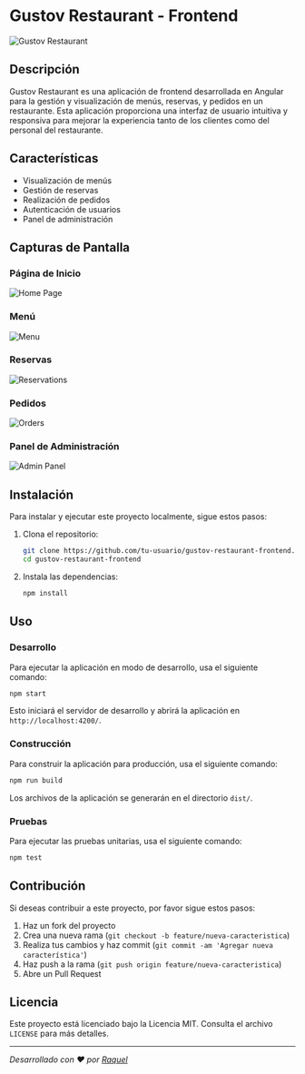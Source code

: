 # Gustov Restaurant - Frontend

![Gustov Restaurant](./assets/demo/cover.png)

## Descripción

Gustov Restaurant es una aplicación de frontend desarrollada en Angular para la gestión y visualización de menús, reservas, y pedidos en un restaurante. Esta aplicación proporciona una interfaz de usuario intuitiva y responsiva para mejorar la experiencia tanto de los clientes como del personal del restaurante.

## Características

- Visualización de menús
- Gestión de reservas
- Realización de pedidos
- Autenticación de usuarios
- Panel de administración

## Capturas de Pantalla

### Página de Inicio

![Home Page](./assets/demo/home.png)

### Menú

![Menu](./assets/demo/menu.png)

### Reservas

![Reservations](./assets/demo/reservations.png)

### Pedidos

![Orders](./assets/demo/orders.png)

### Panel de Administración

![Admin Panel](./assets/demo/admin_panel.png)

## Instalación

Para instalar y ejecutar este proyecto localmente, sigue estos pasos:

1. Clona el repositorio:

   ```sh
   git clone https://github.com/tu-usuario/gustov-restaurant-frontend.git
   cd gustov-restaurant-frontend
   ```

2. Instala las dependencias:

   ```sh
   npm install
   ```

## Uso

### Desarrollo

Para ejecutar la aplicación en modo de desarrollo, usa el siguiente comando:

```sh
npm start
```

Esto iniciará el servidor de desarrollo y abrirá la aplicación en `http://localhost:4200/`.

### Construcción

Para construir la aplicación para producción, usa el siguiente comando:

```sh
npm run build
```

Los archivos de la aplicación se generarán en el directorio `dist/`.

### Pruebas

Para ejecutar las pruebas unitarias, usa el siguiente comando:

```sh
npm test
```

## Contribución

Si deseas contribuir a este proyecto, por favor sigue estos pasos:

1. Haz un fork del proyecto
2. Crea una nueva rama (`git checkout -b feature/nueva-caracteristica`)
3. Realiza tus cambios y haz commit (`git commit -am 'Agregar nueva característica'`)
4. Haz push a la rama (`git push origin feature/nueva-caracteristica`)
5. Abre un Pull Request

## Licencia

Este proyecto está licenciado bajo la Licencia MIT. Consulta el archivo `LICENSE` para más detalles.

---

_Desarrollado con ♥ por [Raquel](https://github.com/raquel-hash)_
